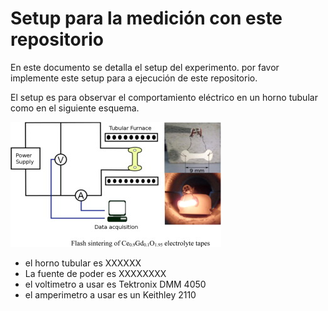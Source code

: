 # Setup para la medición con este repositorio

En este documento se detalla el setup del experimento.
por favor implemente este setup para a ejecución de este repositorio.

El setup es para observar el comportamiento eléctrico en un horno tubular como en el siguiente esquema.

![Esquema](documentacion/Esquema.jpg)

* el horno tubular es XXXXXX
* La fuente de poder es XXXXXXXX
* el voltimetro a usar es Tektronix DMM 4050
* el amperimetro a usar es un Keithley 2110
